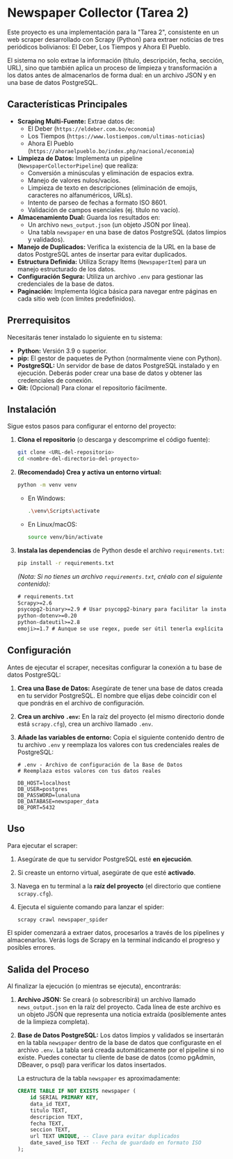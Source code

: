 
# Newspaper Collector (Tarea 2)

Este proyecto es una implementación para la "Tarea 2", consistente en un web scraper desarrollado con Scrapy (Python) para extraer noticias de tres periódicos bolivianos: El Deber, Los Tiempos y Ahora El Pueblo.

El sistema no solo extrae la información (título, descripción, fecha, sección, URL), sino que también aplica un proceso de limpieza y transformación a los datos antes de almacenarlos de forma dual: en un archivo JSON y en una base de datos PostgreSQL.

## Características Principales

* **Scraping Multi-Fuente:** Extrae datos de:
    * El Deber (`https://eldeber.com.bo/economia`)
    * Los Tiempos (`https://www.lostiempos.com/ultimas-noticias`)
    * Ahora El Pueblo (`https://ahoraelpueblo.bo/index.php/nacional/economia`)
* **Limpieza de Datos:** Implementa un pipeline (`NewspaperCollectorPipeline`) que realiza:
    * Conversión a minúsculas y eliminación de espacios extra.
    * Manejo de valores nulos/vacíos.
    * Limpieza de texto en descripciones (eliminación de emojis, caracteres no alfanuméricos, URLs).
    * Intento de parseo de fechas a formato ISO 8601.
    * Validación de campos esenciales (ej. título no vacío).
* **Almacenamiento Dual:** Guarda los resultados en:
    * Un archivo `news_output.json` (un objeto JSON por línea).
    * Una tabla `newspaper` en una base de datos PostgreSQL (datos limpios y validados).
* **Manejo de Duplicados:** Verifica la existencia de la URL en la base de datos PostgreSQL antes de insertar para evitar duplicados.
* **Estructura Definida:** Utiliza Scrapy Items (`NewspaperItem`) para un manejo estructurado de los datos.
* **Configuración Segura:** Utiliza un archivo `.env` para gestionar las credenciales de la base de datos.
* **Paginación:** Implementa lógica básica para navegar entre páginas en cada sitio web (con límites predefinidos).

## Prerrequisitos

Necesitarás tener instalado lo siguiente en tu sistema:

* **Python:** Versión 3.9 o superior.
* **pip:** El gestor de paquetes de Python (normalmente viene con Python).
* **PostgreSQL:** Un servidor de base de datos PostgreSQL instalado y en ejecución. Deberás poder crear una base de datos y obtener las credenciales de conexión.
* **Git:** (Opcional) Para clonar el repositorio fácilmente.

## Instalación

Sigue estos pasos para configurar el entorno del proyecto:

1.  **Clona el repositorio** (o descarga y descomprime el código fuente):
    ```bash
    git clone <URL-del-repositorio>
    cd <nombre-del-directorio-del-proyecto>
    ```

2.  **(Recomendado) Crea y activa un entorno virtual:**
    ```bash
    python -m venv venv
    ```
    * En Windows:
        ```bash
        .\venv\Scripts\activate
        ```
    * En Linux/macOS:
        ```bash
        source venv/bin/activate
        ```

3.  **Instala las dependencias** de Python desde el archivo `requirements.txt`:
    ```bash
    pip install -r requirements.txt
    ```
    *(Nota: Si no tienes un archivo `requirements.txt`, créalo con el siguiente contenido):*
    ```txt
    # requirements.txt
    Scrapy>=2.6
    psycopg2-binary>=2.9 # Usar psycopg2-binary para facilitar la instalación
    python-dotenv>=0.20
    python-dateutil>=2.8
    emoji>=1.7 # Aunque se use regex, puede ser útil tenerla explícita
    ```

## Configuración

Antes de ejecutar el scraper, necesitas configurar la conexión a tu base de datos PostgreSQL:

1.  **Crea una Base de Datos:** Asegúrate de tener una base de datos creada en tu servidor PostgreSQL. El nombre que elijas debe coincidir con el que pondrás en el archivo de configuración.
2.  **Crea un archivo `.env`:** En la raíz del proyecto (el mismo directorio donde está `scrapy.cfg`), crea un archivo llamado `.env`.
3.  **Añade las variables de entorno:** Copia el siguiente contenido dentro de tu archivo `.env` y reemplaza los valores con tus credenciales reales de PostgreSQL:

    ```dotenv
    # .env - Archivo de configuración de la Base de Datos
    # Reemplaza estos valores con tus datos reales

    DB_HOST=localhost
    DB_USER=postgres
    DB_PASSWORD=lunaluna
    DB_DATABASE=newspaper_data
    DB_PORT=5432
    ```


## Uso

Para ejecutar el scraper:

1.  Asegúrate de que tu servidor PostgreSQL esté **en ejecución**.
2.  Si creaste un entorno virtual, asegúrate de que esté **activado**.
3.  Navega en tu terminal a la **raíz del proyecto** (el directorio que contiene `scrapy.cfg`).
4.  Ejecuta el siguiente comando para lanzar el spider:

    ```bash
    scrapy crawl newspaper_spider
    ```

El spider comenzará a extraer datos, procesarlos a través de los pipelines y almacenarlos. Verás logs de Scrapy en la terminal indicando el progreso y posibles errores.

## Salida del Proceso

Al finalizar la ejecución (o mientras se ejecuta), encontrarás:

1.  **Archivo JSON:** Se creará (o sobrescribirá) un archivo llamado `news_output.json` en la raíz del proyecto. Cada línea de este archivo es un objeto JSON que representa una noticia extraída (posiblemente antes de la limpieza completa).
2.  **Base de Datos PostgreSQL:** Los datos limpios y validados se insertarán en la tabla `newspaper` dentro de la base de datos que configuraste en el archivo `.env`. La tabla será creada automáticamente por el pipeline si no existe. Puedes conectar tu cliente de base de datos (como pgAdmin, DBeaver, o psql) para verificar los datos insertados.

    La estructura de la tabla `newspaper` es aproximadamente:
    ```sql
    CREATE TABLE IF NOT EXISTS newspaper (
        id SERIAL PRIMARY KEY,
        data_id TEXT,
        titulo TEXT,
        descripcion TEXT,
        fecha TEXT,
        seccion TEXT,
        url TEXT UNIQUE, -- Clave para evitar duplicados
        date_saved_iso TEXT -- Fecha de guardado en formato ISO
    );
    ```
